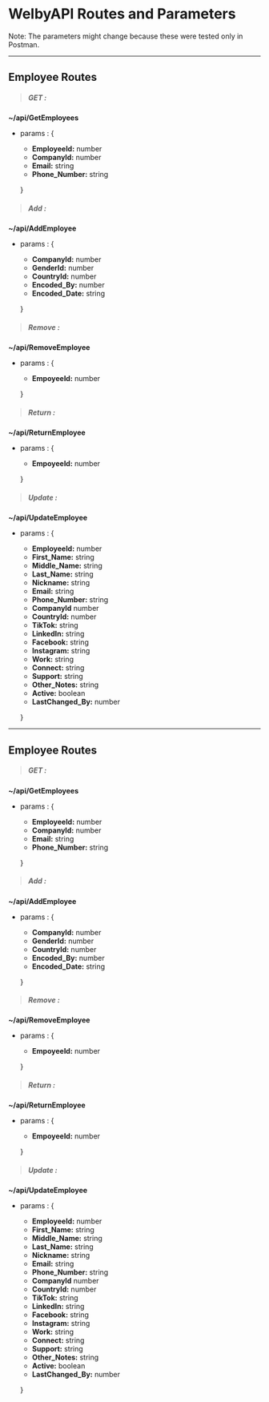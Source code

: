 # WelbyAPI Routes  and Parameters
Note: The parameters might change because these 
were tested only in Postman.

---
## Employee Routes

> ##### GET :

**~/api/GetEmployees**
- params : {
   - **EmployeeId:** number 
   - **CompanyId:** number
   - **Email:** string
   - **Phone_Number:** string

  }

> ##### Add :

**~/api/AddEmployee**
- params : {
    - **CompanyId:** number
    - **GenderId:** number
    - **CountryId:** number
    - **Encoded_By:** number
    - **Encoded_Date:** string

  }

> ##### Remove :

**~/api/RemoveEmployee**
- params : {
  - **EmpoyeeId:** number

  }

> ##### Return :

**~/api/ReturnEmployee**
- params : {
  - **EmpoyeeId:** number

  }

> ##### Update :

**~/api/UpdateEmployee**
- params : {
  - **EmployeeId:** number
  - **First_Name:** string
  - **Middle_Name:** string
  - **Last_Name:** string
  - **Nickname:** string
  - **Email:** string
  - **Phone_Number:** string
  - **CompanyId** number
  - **CountryId:** number
  - **TikTok:** string
  - **LinkedIn:** string
  - **Facebook:** string
  - **Instagram:** string
  - **Work:** string
  - **Connect:** string
  - **Support:** string
  - **Other_Notes:** string
  - **Active:** boolean
  - **LastChanged_By:** number

  }

---
## Employee Routes

> ##### GET :

**~/api/GetEmployees**
- params : {
  - **EmployeeId:** number
  - **CompanyId:** number
  - **Email:** string
  - **Phone_Number:** string

  }

> ##### Add :

**~/api/AddEmployee**
- params : {
  - **CompanyId:** number
  - **GenderId:** number
  - **CountryId:** number
  - **Encoded_By:** number
  - **Encoded_Date:** string

  }

> ##### Remove :

**~/api/RemoveEmployee**
- params : {
  - **EmpoyeeId:** number

  }

> ##### Return :

**~/api/ReturnEmployee**
- params : {
  - **EmpoyeeId:** number

  }

> ##### Update :

**~/api/UpdateEmployee**
- params : {
  - **EmployeeId:** number
  - **First_Name:** string
  - **Middle_Name:** string
  - **Last_Name:** string
  - **Nickname:** string
  - **Email:** string
  - **Phone_Number:** string
  - **CompanyId** number
  - **CountryId:** number
  - **TikTok:** string
  - **LinkedIn:** string
  - **Facebook:** string
  - **Instagram:** string
  - **Work:** string
  - **Connect:** string
  - **Support:** string
  - **Other_Notes:** string
  - **Active:** boolean
  - **LastChanged_By:** number

  }